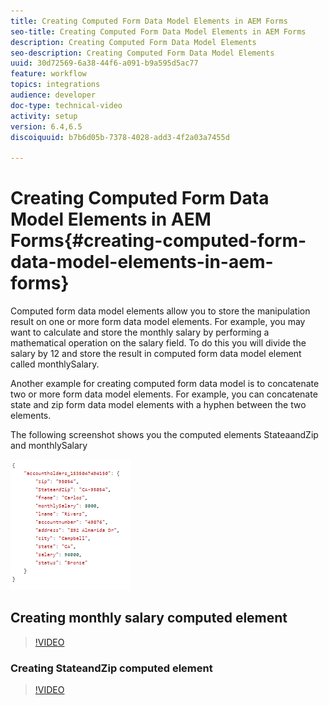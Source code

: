 ```yaml
---
title: Creating Computed Form Data Model Elements in AEM Forms
seo-title: Creating Computed Form Data Model Elements in AEM Forms
description: Creating Computed Form Data Model Elements
seo-description: Creating Computed Form Data Model Elements
uuid: 30d72569-6a38-44f6-a091-b9a595d5ac77
feature: workflow
topics: integrations
audience: developer
doc-type: technical-video
activity: setup
version: 6.4,6.5
discoiquuid: b7b6d05b-7378-4028-add3-4f2a03a7455d

---
```


# Creating Computed Form Data Model Elements in AEM Forms{#creating-computed-form-data-model-elements-in-aem-forms}

Computed form data model elements allow you to store the manipulation result on one or more form data model elements. For example, you may want to calculate and store the monthly salary by performing a mathematical operation on the salary field. To do this you will divide the salary by 12 and store the result in computed form data model element called monthlySalary.

Another example for creating computed form data model is to concatenate two or more form data model elements. For example, you can concatenate state and zip form data model elements with a hyphen between the two elements.

The following screenshot shows you the computed elements StateaandZip and monthlySalary

![computedfdmelement](assets/computedfdmelement.gif)

## Creating monthly salary computed element

>[!VIDEO](https://video.tv.adobe.com/v/23855?quality=9&learn=on)

### Creating StateandZip computed element

>[!VIDEO](https://video.tv.adobe.com/v/23856/?quality=9&learn=on)

